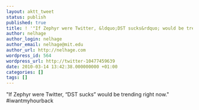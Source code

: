 ```yaml
---
layout: aktt_tweet
status: publish
published: true
title: ! '"If Zephyr were Twitter, &ldquo;DST sucks&rdquo; would be tren...'
author: nelhage
author_login: nelhage
author_email: nelhage@mit.edu
author_url: http://nelhage.com
wordpress_id: 564
wordpress_url: http://twitter-10477459639
date: 2010-03-14 13:42:38.000000000 +01:00
categories: []
tags: []
---
```

"If Zephyr were Twitter, &ldquo;DST sucks&rdquo; would be trending right now."
#iwantmyhourback

